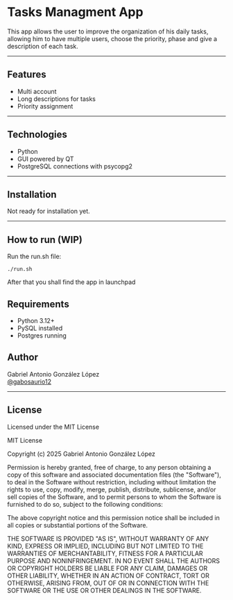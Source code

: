 # Tasks Managment App

This app allows the user to improve the organization of his daily tasks, allowing him to have multiple users, choose the priority, phase and give a description of each task.

---

## Features

- Multi account
- Long descriptions for tasks
- Priority assignment

---

## Technologies

- Python
- GUI powered by QT
- PostgreSQL connections with psycopg2

---

## Installation

Not ready for installation yet.

---

## How to run (WIP)

Run the run.sh file:

```
./run.sh
```
After that you shall find the app in launchpad

## Requirements
- Python 3.12+
- PySQL installed
- Postgres running

## Author

Gabriel Antonio González López  
[@gabosaurio12](https://github.com/gabosaurio12)

---

## License

Licensed under the MIT License

MIT License

Copyright (c) 2025 Gabriel Antonio González López

Permission is hereby granted, free of charge, to any person obtaining a copy
of this software and associated documentation files (the "Software"), to deal
in the Software without restriction, including without limitation the rights
to use, copy, modify, merge, publish, distribute, sublicense, and/or sell
copies of the Software, and to permit persons to whom the Software is
furnished to do so, subject to the following conditions:

The above copyright notice and this permission notice shall be included in all
copies or substantial portions of the Software.

THE SOFTWARE IS PROVIDED "AS IS", WITHOUT WARRANTY OF ANY KIND, EXPRESS OR
IMPLIED, INCLUDING BUT NOT LIMITED TO THE WARRANTIES OF MERCHANTABILITY,
FITNESS FOR A PARTICULAR PURPOSE AND NONINFRINGEMENT. IN NO EVENT SHALL THE
AUTHORS OR COPYRIGHT HOLDERS BE LIABLE FOR ANY CLAIM, DAMAGES OR OTHER
LIABILITY, WHETHER IN AN ACTION OF CONTRACT, TORT OR OTHERWISE, ARISING FROM,
OUT OF OR IN CONNECTION WITH THE SOFTWARE OR THE USE OR OTHER DEALINGS IN THE
SOFTWARE.
